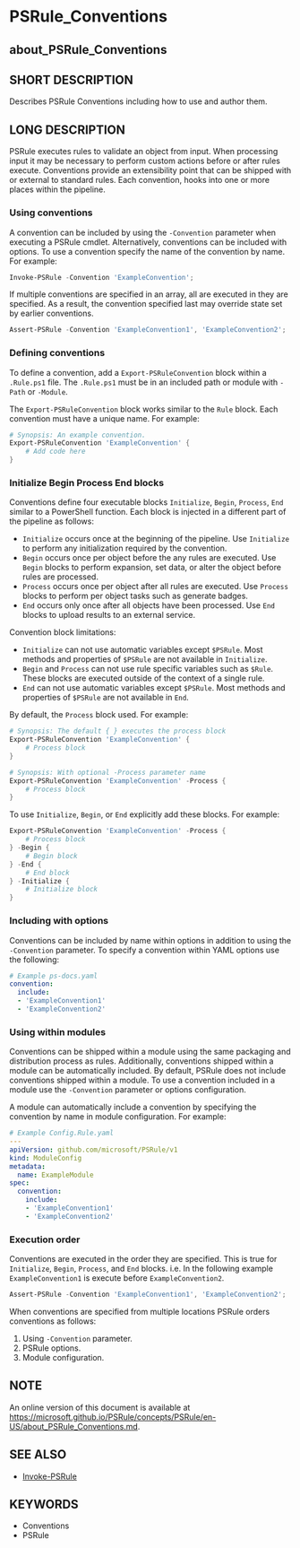 # PSRule_Conventions

## about_PSRule_Conventions

## SHORT DESCRIPTION

Describes PSRule Conventions including how to use and author them.

## LONG DESCRIPTION

PSRule executes rules to validate an object from input.
When processing input it may be necessary to perform custom actions before or after rules execute.
Conventions provide an extensibility point that can be shipped with or external to standard rules.
Each convention, hooks into one or more places within the pipeline.

### Using conventions

A convention can be included by using the `-Convention` parameter when executing a PSRule cmdlet.
Alternatively, conventions can be included with options.
To use a convention specify the name of the convention by name.
For example:

```powershell
Invoke-PSRule -Convention 'ExampleConvention';
```

If multiple conventions are specified in an array, all are executed in they are specified.
As a result, the convention specified last may override state set by earlier conventions.

```powershell
Assert-PSRule -Convention 'ExampleConvention1', 'ExampleConvention2';
```

### Defining conventions

To define a convention, add a `Export-PSRuleConvention` block within a `.Rule.ps1` file.
The `.Rule.ps1` must be in an included path or module with `-Path` or `-Module`.

The `Export-PSRuleConvention` block works similar to the `Rule` block.
Each convention must have a unique name.
For example:

```powershell
# Synopsis: An example convention.
Export-PSRuleConvention 'ExampleConvention' {
    # Add code here
}
```

### Initialize Begin Process End blocks

Conventions define four executable blocks `Initialize`, `Begin`, `Process`, `End` similar to a PowerShell function.
Each block is injected in a different part of the pipeline as follows:

- `Initialize` occurs once at the beginning of the pipeline.
  Use `Initialize` to perform any initialization required by the convention.
- `Begin` occurs once per object before the any rules are executed.
  Use `Begin` blocks to perform expansion, set data, or alter the object before rules are processed.
- `Process` occurs once per object after all rules are executed.
  Use `Process` blocks to perform per object tasks such as generate badges.
- `End` occurs only once after all objects have been processed.
  Use `End` blocks to upload results to an external service.

Convention block limitations:

- `Initialize` can not use automatic variables except `$PSRule`.
  Most methods and properties of `$PSRule` are not available in `Initialize`.
- `Begin` and `Process` can not use rule specific variables such as `$Rule`.
  These blocks are executed outside of the context of a single rule.
- `End` can not use automatic variables except `$PSRule`.
  Most methods and properties of `$PSRule` are not available in `End`.

By default, the `Process` block used.
For example:

```powershell
# Synopsis: The default { } executes the process block
Export-PSRuleConvention 'ExampleConvention' {
    # Process block
}

# Synopsis: With optional -Process parameter name
Export-PSRuleConvention 'ExampleConvention' -Process {
    # Process block
}
```

To use `Initialize`, `Begin`, or `End` explicitly add these blocks.
For example:

```powershell
Export-PSRuleConvention 'ExampleConvention' -Process {
    # Process block
} -Begin {
    # Begin block
} -End {
    # End block
} -Initialize {
    # Initialize block
}
```

### Including with options

Conventions can be included by name within options in addition to using the `-Convention` parameter.
To specify a convention within YAML options use the following:

```yaml
# Example ps-docs.yaml
convention:
  include:
  - 'ExampleConvention1'
  - 'ExampleConvention2'
```

### Using within modules

Conventions can be shipped within a module using the same packaging and distribution process as rules.
Additionally, conventions shipped within a module can be automatically included.
By default, PSRule does not include conventions shipped within a module.
To use a convention included in a module use the `-Convention` parameter or options configuration.

A module can automatically include a convention by specifying the convention by name in module configuration.
For example:

```yaml
# Example Config.Rule.yaml
---
apiVersion: github.com/microsoft/PSRule/v1
kind: ModuleConfig
metadata:
  name: ExampleModule
spec:
  convention:
    include:
    - 'ExampleConvention1'
    - 'ExampleConvention2'
```

### Execution order

Conventions are executed in the order they are specified.
This is true for `Initialize`, `Begin`, `Process`, and `End` blocks.
i.e. In the following example `ExampleConvention1` is execute before `ExampleConvention2`.

```powershell
Assert-PSRule -Convention 'ExampleConvention1', 'ExampleConvention2';
```

When conventions are specified from multiple locations PSRule orders conventions as follows:

1. Using `-Convention` parameter.
2. PSRule options.
3. Module configuration.

## NOTE

An online version of this document is available at https://microsoft.github.io/PSRule/concepts/PSRule/en-US/about_PSRule_Conventions.md.

## SEE ALSO

- [Invoke-PSRule](https://microsoft.github.io/PSRule/commands/PSRule/en-US/Invoke-PSRule.html)

## KEYWORDS

- Conventions
- PSRule
